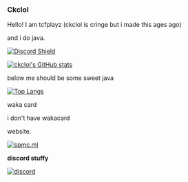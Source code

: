 ### Ckclol
Hello! I am tcfplayz (ckclol is cringe but i made this ages ago)

and i do java.

[![Discord Shield](https://discordapp.com/api/guilds/802077281165639691/widget.png?style=shield)](https://spmc.ml/discord)

[![ckclol's GitHub stats](https://github-readme-stats.vercel.app/api?username=ckclol)](https://github.com/anuraghazra/github-readme-stats)

below me should be some sweet java

[![Top Langs](https://github-readme-stats.vercel.app/api/top-langs/?username=ckclol&layout=compact)](https://github.com/anuraghazra/github-readme-stats)

waka card

i don't have wakacard

website.

[![spmc.ml](https://spmc.ml)](https://spmc.ml)

**discord stuffy**

[![discord](https://discordapp.com/api/guilds/802077281165639691/widget.png?style=banner4)](https://spmc.ml/discord)


